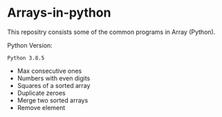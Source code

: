 # Arrays-in-python

This repositry consists some of the common programs in Array (Python).

Python Version:

	Python 3.8.5

- Max consecutive ones
- Numbers with even digits
- Squares of a sorted array
- Duplicate zeroes
- Merge two sorted arrays
- Remove element